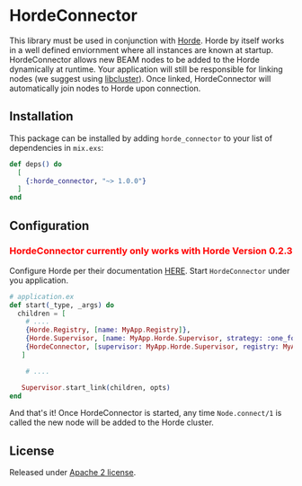 # HordeConnector

This library must be used in conjunction with [Horde](https://github.com/derekkraan/horde).
Horde by itself works in a well defined enviornment where all instances are known at startup.
HordeConnector allows new BEAM nodes to be added to the Horde dynamically at runtime.
Your application will still be responsible for linking nodes (we suggest using [libcluster](https://hexdocs.pm/libcluster/readme.html)).
Once linked, HordeConnector will automatically join nodes to Horde upon connection.

## Installation

This package can be installed by adding `horde_connector` to your list of dependencies in `mix.exs`:

```elixir
def deps() do
  [
    {:horde_connector, "~> 1.0.0"}
  ]
end
```

## Configuration

### <span style="color:red">HordeConnector currently only works with Horde Version 0.2.3</span>
Configure Horde per their documentation [HERE](https://github.com/derekkraan/horde).
Start `HordeConnector` under you application.
```elixir
# application.ex
def start(_type, _args) do
  children = [
    # ....
    {Horde.Registry, [name: MyApp.Registry]},
    {Horde.Supervisor, [name: MyApp.Horde.Supervisor, strategy: :one_for_one]},
    {HordeConnector, [supervisor: MyApp.Horde.Supervisor, registry: MyApp.Registry]}
   ]

    # ....

   Supervisor.start_link(children, opts)
end
```

And that's it! Once HordeConnector is started, any time `Node.connect/1` is called the new node will be added to the Horde cluster.

## License
Released under [Apache 2 license](https://github.com/SmartColumbusOS/horde_connector/blob/master/LICENSE).
